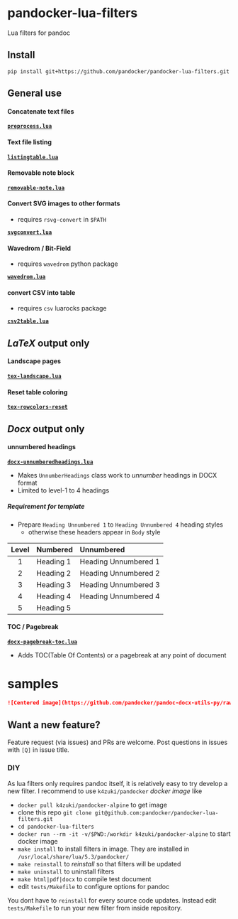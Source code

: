 # pandocker-lua-filters
Lua filters for pandoc

## Install

`pip install git+https://github.com/pandocker/pandocker-lua-filters.git`

## General use
#### Concatenate text files

[**`preprocess.lua`**](lua/preprocess.lua)

#### Text file listing

[**`listingtable.lua`**](lua/listingtable.lua)

#### Removable note block

[**`removable-note.lua`**](lua/removable-note.lua)

#### Convert SVG images to other formats

- requires `rsvg-convert` in `$PATH`

[**`svgconvert.lua`**](lua/svgconvert.lua)

#### Wavedrom / Bit-Field

- requires `wavedrom` python package

[**`wavedrom.lua`**](lua/wavedrom.lua)

#### convert CSV into table

- requires `csv` luarocks package

[**`csv2table.lua`**](lua/csv2table.lua)

## *LaTeX* output only
#### Landscape pages

[**`tex-landscape.lua`**](lua/tex-landscape.lua)

#### Reset table coloring

[**`tex-rowcolors-reset`**](lua/tex-rowcolors-reset.lua)

## *Docx* output only
#### unnumbered headings

[**`docx-unnumberedheadings.lua`**](lua/docx-unnumberedheadings.lua)

- Makes `UnnumberHeadings` class work to _unnumber_ headings in DOCX format
- Limited to level-1 to 4 headings

##### Requirement for template

- Prepare `Heading Unnumbered 1` to `Heading Unnumbered 4` heading styles
  - otherwise these headers appear in `Body` style

| Level | Numbered  | Unnumbered           |
|:-----:|:----------|:---------------------|
|   1   | Heading 1 | Heading Unnumbered 1 |
|   2   | Heading 2 | Heading Unnumbered 2 |
|   3   | Heading 3 | Heading Unnumbered 3 |
|   4   | Heading 4 | Heading Unnumbered 4 |
|   5   | Heading 5 |                      |

<!--
#### centering images

- an image link in paragraph will be centered
- blank lines required before and after image link
- Requires `Centered` paragraph style in template otherwise no effect can be seen

##### Requirement for template
-->

#### TOC / Pagebreak

[**`docx-pagebreak-toc.lua`**](lua/docx-pagebreak-toc.lua)

- Adds TOC(Table Of Contents) or a pagebreak at any point of document

# samples

```markdown
![Centered image](https://github.com/pandocker/pandoc-docx-utils-py/raw/master/qr.png){width=100mm #fig:centered}
```

## Want a new feature?

Feature request (via issues) and PRs are welcome. Post questions in issues with `[Q]` in issue title.

### DIY

As lua filters only requires pandoc itself, it is relatively easy
to try develop a new filter. I recommend to use `k4zuki/pandocker`
*docker image* like

- `docker pull k4zuki/pandocker-alpine` to get image
- clone this repo `git clone git@github.com:pandocker/pandocker-lua-filters.git`
- `cd pandocker-lua-filters`
- `docker run --rm -it -v/$PWD:/workdir k4zuki/pandocker-alpine` to start docker image
- `make install` to install filters in image. They are installed in `/usr/local/share/lua/5.3/pandocker/`
- `make reinstall` to *reinstall* so that filters will be updated
- `make uninstall` to uninstall filters
- `make html|pdf|docx` to compile test document
- edit `tests/Makefile` to configure options for pandoc

You dont have to `reinstall` for every source code updates. Instead edit `tests/Makefile`
to run your new filter from inside repository.
